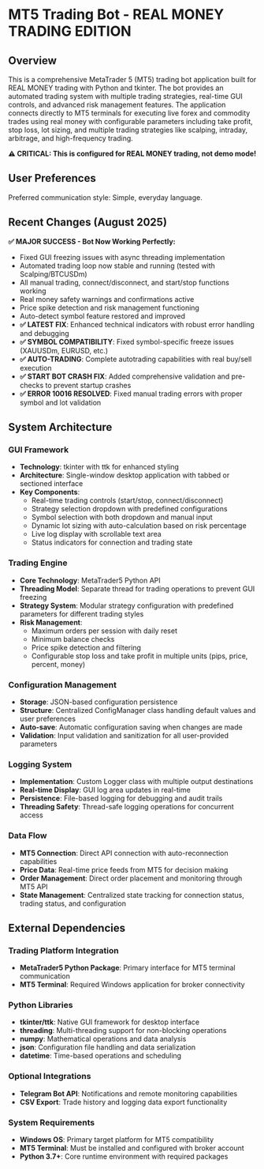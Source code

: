 # MT5 Trading Bot - REAL MONEY TRADING EDITION

## Overview

This is a comprehensive MetaTrader 5 (MT5) trading bot application built for REAL MONEY trading with Python and tkinter. The bot provides an automated trading system with multiple trading strategies, real-time GUI controls, and advanced risk management features. The application connects directly to MT5 terminals for executing live forex and commodity trades using real money with configurable parameters including take profit, stop loss, lot sizing, and multiple trading strategies like scalping, intraday, arbitrage, and high-frequency trading.

**⚠️ CRITICAL: This is configured for REAL MONEY trading, not demo mode!**

## User Preferences

Preferred communication style: Simple, everyday language.

## Recent Changes (August 2025)

**✅ MAJOR SUCCESS - Bot Now Working Perfectly:**
- Fixed GUI freezing issues with async threading implementation
- Automated trading loop now stable and running (tested with Scalping/BTCUSDm)
- All manual trading, connect/disconnect, and start/stop functions working
- Real money safety warnings and confirmations active
- Price spike detection and risk management functioning
- Auto-detect symbol feature restored and improved
- **✅ LATEST FIX**: Enhanced technical indicators with robust error handling and debugging
- **✅ SYMBOL COMPATIBILITY**: Fixed symbol-specific freeze issues (XAUUSDm, EURUSD, etc.)
- **✅ AUTO-TRADING**: Complete autotrading capabilities with real buy/sell execution
- **✅ START BOT CRASH FIX**: Added comprehensive validation and pre-checks to prevent startup crashes
- **✅ ERROR 10016 RESOLVED**: Fixed manual trading errors with proper symbol and lot validation

## System Architecture

### GUI Framework
- **Technology**: tkinter with ttk for enhanced styling
- **Architecture**: Single-window desktop application with tabbed or sectioned interface
- **Key Components**: 
  - Real-time trading controls (start/stop, connect/disconnect)
  - Strategy selection dropdown with predefined configurations
  - Symbol selection with both dropdown and manual input
  - Dynamic lot sizing with auto-calculation based on risk percentage
  - Live log display with scrollable text area
  - Status indicators for connection and trading state

### Trading Engine
- **Core Technology**: MetaTrader5 Python API
- **Threading Model**: Separate thread for trading operations to prevent GUI freezing
- **Strategy System**: Modular strategy configuration with predefined parameters for different trading styles
- **Risk Management**: 
  - Maximum orders per session with daily reset
  - Minimum balance checks
  - Price spike detection and filtering
  - Configurable stop loss and take profit in multiple units (pips, price, percent, money)

### Configuration Management
- **Storage**: JSON-based configuration persistence
- **Structure**: Centralized ConfigManager class handling default values and user preferences
- **Auto-save**: Automatic configuration saving when changes are made
- **Validation**: Input validation and sanitization for all user-provided parameters

### Logging System
- **Implementation**: Custom Logger class with multiple output destinations
- **Real-time Display**: GUI log area updates in real-time
- **Persistence**: File-based logging for debugging and audit trails
- **Threading Safety**: Thread-safe logging operations for concurrent access

### Data Flow
- **MT5 Connection**: Direct API connection with auto-reconnection capabilities
- **Price Data**: Real-time price feeds from MT5 for decision making
- **Order Management**: Direct order placement and monitoring through MT5 API
- **State Management**: Centralized state tracking for connection status, trading status, and configuration

## External Dependencies

### Trading Platform Integration
- **MetaTrader5 Python Package**: Primary interface for MT5 terminal communication
- **MT5 Terminal**: Required Windows application for broker connectivity

### Python Libraries
- **tkinter/ttk**: Native GUI framework for desktop interface
- **threading**: Multi-threading support for non-blocking operations
- **numpy**: Mathematical operations and data analysis
- **json**: Configuration file handling and data serialization
- **datetime**: Time-based operations and scheduling

### Optional Integrations
- **Telegram Bot API**: Notifications and remote monitoring capabilities
- **CSV Export**: Trade history and logging data export functionality

### System Requirements
- **Windows OS**: Primary target platform for MT5 compatibility
- **MT5 Terminal**: Must be installed and configured with broker account
- **Python 3.7+**: Core runtime environment with required packages